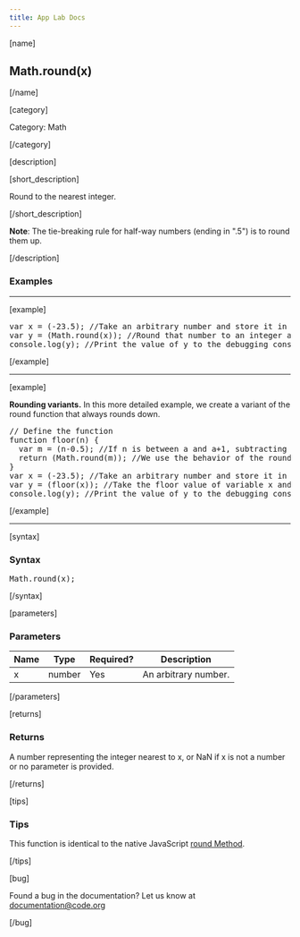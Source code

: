 ```yaml
---
title: App Lab Docs
---
```


[name]

## Math.round(x)

[/name]


[category]

Category: Math

[/category]

[description]

[short_description]

Round to the nearest integer.

[/short_description]

**Note**: The tie-breaking rule for half-way numbers (ending in ".5") is to round them up.

[/description]

### Examples
____________________________________________________

[example]

<pre>
var x = (-23.5); //Take an arbitrary number and store it in variable x
var y = (Math.round(x)); //Round that number to an integer and store the value in variable y
console.log(y); //Print the value of y to the debugging console, in this case "-23"
</pre>

[/example]

____________________________________________________

[example]

**Rounding variants.** In this more detailed example, we create a variant of the round function that always rounds down.
<pre>
// Define the function
function floor(n) {
  var m = (n-0.5); //If n is between a and a+1, subtracting 0.5 makes sure n is between a-0.5 and a+0.5
  return (Math.round(m)); //We use the behavior of the round function, which rounds to nearest integer, a
}
var x = (-23.5); //Take an arbitrary number and store it in variable x
var y = (floor(x)); //Take the floor value of variable x and store it in variable y
console.log(y); //Print the value of y to the debugging console, in this case "-24"
</pre>


[/example]

____________________________________________________

[syntax]

### Syntax
<pre>
Math.round(x);
</pre>

[/syntax]

[parameters]

### Parameters

| Name  | Type | Required? | Description |
|-----------------|------|-----------|-------------|
| x | number | Yes | An arbitrary number.  |

[/parameters]

[returns]

### Returns
A number representing the integer nearest to x, or NaN if x is not a number or no parameter is provided.

[/returns]

[tips]

### Tips
This function is identical to the native JavaScript [round Method](http://www.w3schools.com/jsref/jsref_round.asp).

[/tips]

[bug]

Found a bug in the documentation? Let us know at documentation@code.org

[/bug]
